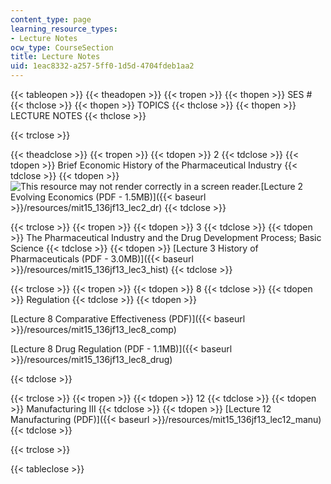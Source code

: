 ```yaml
---
content_type: page
learning_resource_types:
- Lecture Notes
ocw_type: CourseSection
title: Lecture Notes
uid: 1eac8332-a257-5ff0-1d5d-4704fdeb1aa2
---
```


{{< tableopen >}}
{{< theadopen >}}
{{< tropen >}}
{{< thopen >}}
SES #
{{< thclose >}}
{{< thopen >}}
TOPICS
{{< thclose >}}
{{< thopen >}}
LECTURE NOTES
{{< thclose >}}

{{< trclose >}}

{{< theadclose >}}
{{< tropen >}}
{{< tdopen >}}
2
{{< tdclose >}}
{{< tdopen >}}
Brief Economic History of the Pharmaceutical Industry
{{< tdclose >}}
{{< tdopen >}}
![This resource may not render correctly in a screen reader.](/images/inacessible.gif)[Lecture 2 Evolving Economics (PDF - 1.5MB)]({{< baseurl >}}/resources/mit15_136jf13_lec2_dr)
{{< tdclose >}}

{{< trclose >}}
{{< tropen >}}
{{< tdopen >}}
3
{{< tdclose >}}
{{< tdopen >}}
The Pharmaceutical Industry and the Drug Development Process; Basic Science
{{< tdclose >}}
{{< tdopen >}}
[Lecture 3 History of Pharmaceuticals (PDF - 3.0MB)]({{< baseurl >}}/resources/mit15_136jf13_lec3_hist)
{{< tdclose >}}

{{< trclose >}}
{{< tropen >}}
{{< tdopen >}}
8
{{< tdclose >}}
{{< tdopen >}}
Regulation
{{< tdclose >}}
{{< tdopen >}}


[Lecture 8 Comparative Effectiveness (PDF)]({{< baseurl >}}/resources/mit15_136jf13_lec8_comp)

[Lecture 8 Drug Regulation (PDF - 1.1MB)]({{< baseurl >}}/resources/mit15_136jf13_lec8_drug)


{{< tdclose >}}

{{< trclose >}}
{{< tropen >}}
{{< tdopen >}}
12
{{< tdclose >}}
{{< tdopen >}}
Manufacturing III
{{< tdclose >}}
{{< tdopen >}}
[Lecture 12 Manufacturing (PDF)]({{< baseurl >}}/resources/mit15_136jf13_lec12_manu)
{{< tdclose >}}

{{< trclose >}}

{{< tableclose >}}